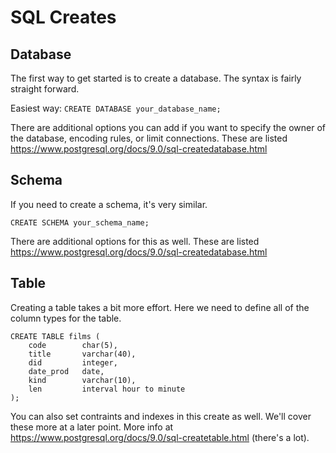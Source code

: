 # SQL Creates

## Database

The first way to get started is to create a database. The syntax is fairly straight forward.

Easiest way: `CREATE DATABASE your_database_name;`

There are additional options you can add if you want to specify the owner of the database, encoding rules, or limit connections. These are listed https://www.postgresql.org/docs/9.0/sql-createdatabase.html

## Schema

If you need to create a schema, it's very similar.

`CREATE SCHEMA your_schema_name;`

There are additional options for this as well. These are listed https://www.postgresql.org/docs/9.0/sql-createdatabase.html

## Table
Creating a table takes a bit more effort. Here we need to define all of the column types for the table.

```
CREATE TABLE films (
    code        char(5),
    title       varchar(40),
    did         integer,
    date_prod   date,
    kind        varchar(10),
    len         interval hour to minute
);
```

You can also set contraints and indexes in this create as well. We'll cover these more at a later point. More info at https://www.postgresql.org/docs/9.0/sql-createtable.html (there's a lot).


